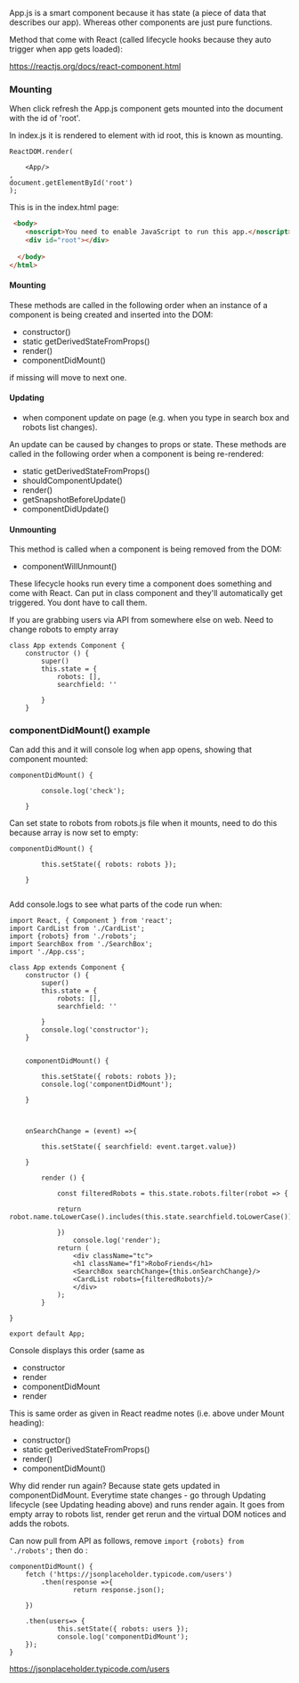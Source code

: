 

App.js is a smart component because it has state (a piece of data that describes our app). Whereas other components are just pure functions.

Method that come with React (called lifecycle hooks because they auto trigger when app gets loaded):

https://reactjs.org/docs/react-component.html

### Mounting ###

When click refresh the App.js component gets mounted into the document with the id of 'root'.

In index.js it is rendered to element with id root, this is known as mounting. 
```
ReactDOM.render(

	<App/>
,
document.getElementById('root')
);
```
This is in the index.html page:

```html
 <body>
    <noscript>You need to enable JavaScript to run this app.</noscript>
    <div id="root"></div>
   
  </body>
</html>
```
#### Mounting ####
These methods are called in the following order when an instance of a component is being created and inserted into the DOM:

* constructor()
* static getDerivedStateFromProps()
* render()
* componentDidMount()

if missing will move to next one. 

#### Updating ####
- when component update on page (e.g. when you type in search box and robots list changes).

An update can be caused by changes to props or state. These methods are called in the following order when a component is being re-rendered:

* static getDerivedStateFromProps()
* shouldComponentUpdate()
* render()
* getSnapshotBeforeUpdate()
* componentDidUpdate()

#### Unmounting ####
This method is called when a component is being removed from the DOM:

* componentWillUnmount()

These lifecycle hooks run every time a component does something and come with React. Can put in class component and they'll automatically get triggered. You dont have to call them. 


If you are grabbing users via API from somewhere else on web. Need to change robots to empty array

```
class App extends Component {
	constructor () {
		super()
		this.state = {
			robots: [],
			searchfield: ''

		}
	}
```

### componentDidMount() example ###

Can add this and it will console log when app opens, showing that component mounted:

```
componentDidMount() {

		console.log('check');

	}

```
Can set state to robots from robots.js file when it mounts, need to do this because array is now set to empty: 

```
componentDidMount() {

		this.setState({ robots: robots });

	}
	
```

Add console.logs to see what parts of the code run when: 

```
import React, { Component } from 'react';
import CardList from './CardList';
import {robots} from './robots';
import SearchBox from './SearchBox';
import './App.css';

class App extends Component {
	constructor () {
		super()
		this.state = {
			robots: [],
			searchfield: ''

		}
		console.log('constructor');
	}


	componentDidMount() {

		this.setState({ robots: robots });
		console.log('componentDidMount');

	}



	onSearchChange = (event) =>{

		this.setState({ searchfield: event.target.value})
		
	}

		render () {
			
			const filteredRobots = this.state.robots.filter(robot => {

			return robot.name.toLowerCase().includes(this.state.searchfield.toLowerCase())
			
			})
				console.log('render');
			return (
				<div className="tc">
				<h1 className="f1">RoboFriends</h1>
				<SearchBox searchChange={this.onSearchChange}/>
				<CardList robots={filteredRobots}/>
				</div>
			);
		}

}

export default App;

```
Console displays this order (same as  

* constructor
* render
* componentDidMount
* render

This is same order as given in React readme notes (i.e. above under Mount heading):

* constructor()
* static getDerivedStateFromProps()
* render()
* componentDidMount()

Why did render run again? Because state gets updated in componentDidMount. Everytime state changes - go through Updating lifecycle (see Updating heading above) and runs render again. It goes from empty array to robots list, render get rerun and the virtual DOM notices and adds the robots.

Can now pull from API as follows, remove ```import {robots} from './robots';``` then do : 

```
componentDidMount() {
	fetch ('https://jsonplaceholder.typicode.com/users')
		.then(response =>{
				return response.json();

	})

	.then(users=> {
			this.setState({ robots: users });
			console.log('componentDidMount');
	});
}
```

https://jsonplaceholder.typicode.com/users
